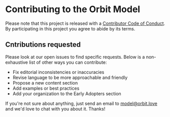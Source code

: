 # Contributing to the Orbit Model

Please note that this project is released with a [Contributor Code of Conduct](CODE_OF_CONDUCT.md). By participating in this project you agree to abide by its terms.

## Cntributions requested

Please look at our open issues to find specific requests. Below is a non-exhaustive list of other ways you can contribute:

- Fix editorial inconsistencies or inaccuracies
- Revise language to be more approachable and friendly
- Propose a new content section
- Add examples or best practices
- Add your organization to the Early Adopters section

If you're not sure about anything, just send an email to model@orbit.love and we'd love to chat with you about it. Thanks!
